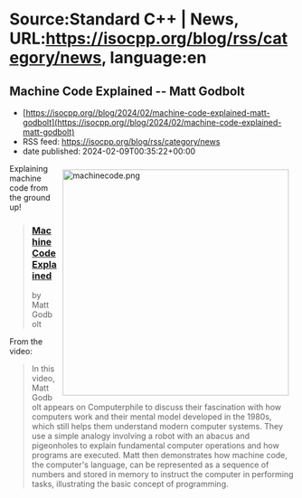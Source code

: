 # Source:Standard C++ | News, URL:https://isocpp.org/blog/rss/category/news, language:en

## Machine Code Explained -- Matt Godbolt
 - [https://isocpp.org//blog/2024/02/machine-code-explained-matt-godbolt](https://isocpp.org//blog/2024/02/machine-code-explained-matt-godbolt)
 - RSS feed: https://isocpp.org/blog/rss/category/news
 - date published: 2024-02-09T00:35:22+00:00

<p>
	<img alt="machinecode.png" src="https://isocpp.org/files/img/machinecode.png" style="width: 400px; margin: 10px; float: right;" />Explaining machine code from the ground up!&nbsp;</p>
<blockquote>
	<h3>
		<a href="https://youtu.be/8VsiYWW9r48?si=1kAvYvdQKpID7rjk">Machine Code Explained</a></h3>
	<p>
		by Matt Godbolt</p>
</blockquote>
<p>
	From the video:</p>
<blockquote>
	<p>
		In this video, Matt Godbolt appears on Computerphile to discuss their fascination with how computers work and their mental model developed in the 1980s, which still helps them understand modern computer systems. They use a simple analogy involving a robot with an abacus and pigeonholes to explain fundamental computer operations and how programs are executed. Matt then demonstrates how machine code, the computer's language, can be represented as a sequence of numbers and stored in memory to instruct the computer in performing tasks, illustrating the basic concept of programming.</p>
</blockquote>

